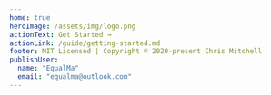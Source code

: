 ```yaml
---
home: true
heroImage: /assets/img/logo.png
actionText: Get Started →
actionLink: /guide/getting-started.md
footer: MIT Licensed | Copyright © 2020-present Chris Mitchell
publishUser:
  name: "EqualMa"
  email: "equalma@outlook.com"
---
```

